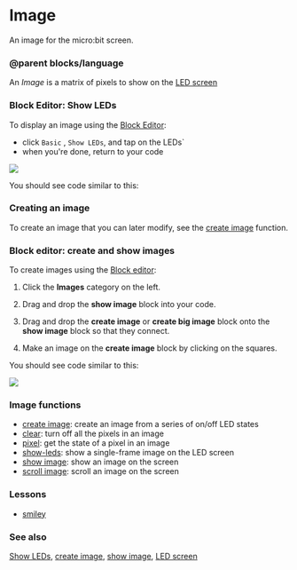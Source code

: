 # Image

An image for the micro:bit screen.

### @parent blocks/language

An *Image* is a matrix of pixels to show on the [LED screen](/microbit/device/screen)

### Block Editor: Show LEDs

To display an image using the [Block Editor](/microbit/blocks/editor):

* click `Basic` , `Show LEDs`, and tap on the LEDs`
* when you're done, return to your code

![](/static/mb/show-leds-1.png)

You should see code similar to this:

### Creating an image

To create an image that you can later modify, see the [create image](/microbit/reference/images/create-image) function.

### Block editor: create and show images

To create images using the [Block editor](/microbit/blocks/editor):

1. Click the **Images** category on the left.

2. Drag and drop the **show image** block into your code.

3. Drag and drop the **create image** or **create big image** block onto the **show image** block so that they connect.

4. Make an image on the **create image** block by clicking on the squares.

You should see code similar to this:

![](/static/mb/blocks/image-0.png)

### Image functions

* [create image](/microbit/reference/images/create-image): create an image from a series of on/off LED states
* [clear](/microbit/reference/basic/clear-screen): turn off all the pixels in an image
* [pixel](/microbit/reference/images/pixel): get the state of a pixel in an image
* [show-leds](/microbit/reference/basic/show-leds): show a single-frame image on the LED screen
* [show image](/microbit/reference/images/show-image): show an image on the screen
* [scroll image](/microbit/reference/images/scroll-image): scroll an image on the screen

### Lessons

* [smiley](/microbit/lessons/smiley)

### See also

[Show LEDs](/microbit/reference/basic/show-leds), [create image](/microbit/reference/images/create-image), [show image](/microbit/reference/images/show-image), [LED screen](/microbit/device/screen)

